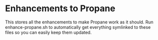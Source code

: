 # Enhancements to Propane

This stores all the enhancements to make Propane work as it should. Run enhance-propane.sh to automatically get everything symlinked to these files so you can easily keep them updated.